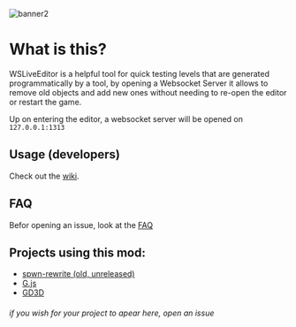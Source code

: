 ![banner2](https://github.com/tbvns/WSLiveEditor/assets/69420062/bb56d58e-92a8-44fb-b678-07e353739488)

# What is this?

WSLiveEditor is a helpful tool for quick testing levels that are generated programmatically by a tool, by opening a Websocket Server it allows to remove old objects and add new ones without needing to re-open the editor or restart the game.

Up on entering the editor, a websocket server will be opened on `127.0.0.1:1313`

## Usage (developers)
Check out the [wiki](../../wiki).

## FAQ
Befor opening an issue, look at the [FAQ](../../wiki/FAQ)

## Projects using this mod:

- [spwn-rewrite (old, unreleased)](https://github.com/Spu7Nix/SPWN-language/tree/RWRT%C2%B2%E2%81%BB%E1%B5%87%CA%B8%E1%B5%97%E1%B5%89%E1%B6%9C%E1%B5%92%E1%B5%88%E1%B5%89)
- [G.js](https://github.com/RealSput/G.js)
- [GD3D](https://github.com/tbvns/GD3D)


###### if you wish for your project to apear here, open an issue
